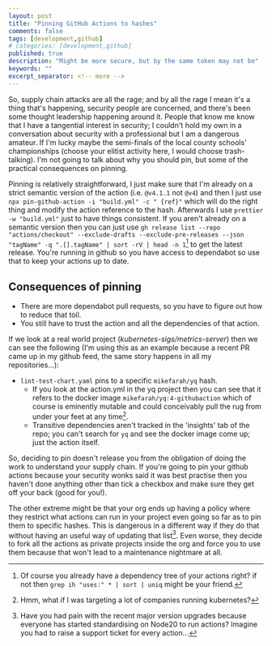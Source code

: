```yaml
---
layout: post
title: "Pinning GitHub Actions to hashes"
comments: false
tags: [development,github]
# categories: [development,github]
published: true
description: "Might be more secure, but by the same token may not be"
keywords: ""
excerpt_separator: <!-- more -->
---
```


So, supply chain attacks are all the rage; and by all the rage I mean it's a thing that's happening, security people are concerned, and there's been some thought leadership happening around it. People that know me know that I have a tangential interest in security; I couldn't hold my own in a conversation about security with a professional but I am a dangerous amateur. If I'm lucky maybe the semi-finals of the local county schools' championships (choose your elitist activity here, I would choose trash-talking). I'm not going to talk about why you should pin, but some of the practical consequences on pinning.

<!-- more -->

Pinning is relatively straightforward, I just make sure that I'm already on a strict semantic version of the action (i.e. `@v4.1.1` not `@v4`) and then I just use `npx pin-github-action -i "build.yml" -c " {ref}"` which will do the right thing and modify the action reference to the hash. Afterwards I use `prettier -w "build.yml"` just to have things consistent.  If you aren't already on a semantic version then you can just use `gh release list --repo "actions/checkout" --exclude-drafts --exclude-pre-releases --json "tagName" -q ".[].tagName" | sort -rV | head -n 1`[^1] to get the latest release. You're running in github so you have access to dependabot so use that to keep your actions up to date.

## Consequences of pinning

- There are more dependabot pull requests, so you have to figure out how to reduce that toil.
- You still have to trust the action and all the dependencies of that action.

If we look at a real world project (_kubernetes-sigs/metrics-server_) then we can see the following (I'm using this as an example because a recent PR came up in my github feed, the same story happens in all my repositories...):

- `lint-test-chart.yaml` pins to a specific `mikefarah/yq` hash.
  - If you look at the action.yml in the yq project then you can see that it refers to the docker image `mikefarah/yq:4-githubaction` which of course is eminently mutable and could conceivably pull the rug from under your feet at any time[^2].
  - Transitive dependencies aren't tracked in the 'insights' tab of the repo; you can't search for `yq` and see the docker image come up; just the action itself.

So, deciding to pin doesn't release you from the obligation of doing the work to understand your supply chain. If you're going to pin your github actions because your security wonks said it was best practise then you haven't done anything other than tick a checkbox and make sure they get off your back (good for you!).

The other extreme might be that your org ends up having a policy where they restrict what actions can run in your project even going so far as to pin them to specific hashes. This is dangerous in a different way if they do that without having an useful way of updating that list[^3]. Even worse, they decide to fork all the actions as private projects inside the org and force you to use them because that won't lead to a maintenance nightmare at all.


[^1]: Of course you already have a dependency tree of your actions right? if not then `grep ih "uses:" * | sort | uniq` might be your friend.
[^2]: Hmm, what if I was targeting a lot of companies running kubernetes?
[^3]: Have you had pain with the recent major version upgrades because everyone has started standardising on Node20 to run actions? Imagine you had to raise a support ticket for every action...
